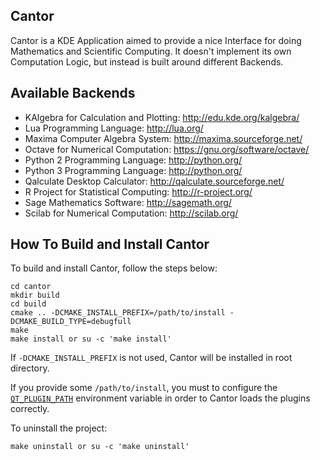 ## Cantor

Cantor is a KDE Application aimed to provide a nice Interface
for doing Mathematics and Scientific Computing. It doesn't implement
its own Computation Logic, but instead is built around different
Backends.

## Available Backends

- KAlgebra for Calculation and Plotting: http://edu.kde.org/kalgebra/
- Lua Programming Language: http://lua.org/
- Maxima Computer Algebra System: http://maxima.sourceforge.net/
- Octave for Numerical Computation: https://gnu.org/software/octave/
- Python 2 Programming Language: http://python.org/
- Python 3 Programming Language: http://python.org/
- Qalculate Desktop Calculator: http://qalculate.sourceforge.net/
- R Project for Statistical Computing: http://r-project.org/
- Sage Mathematics Software: http://sagemath.org/
- Scilab for Numerical Computation: http://scilab.org/

## How To Build and Install Cantor

To build and install Cantor, follow the steps below:

```
cd cantor
mkdir build
cd build
cmake .. -DCMAKE_INSTALL_PREFIX=/path/to/install -DCMAKE_BUILD_TYPE=debugfull
make
make install or su -c 'make install'
```

If `-DCMAKE_INSTALL_PREFIX` is not used, Cantor will be installed in
root directory.

If you provide some `/path/to/install`, you must to configure the
[`QT_PLUGIN_PATH`](http://doc.qt.io/qt-5/deployment-plugins.html#the-plugin-directory)
environment variable in order to Cantor loads the plugins correctly.

To uninstall the project:

```make uninstall or su -c 'make uninstall'```
